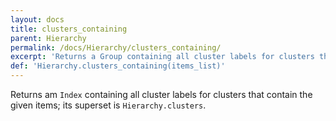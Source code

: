 ```yaml
---
layout: docs
title: clusters_containing
parent: Hierarchy
permalink: /docs/Hierarchy/clusters_containing/
excerpt: 'Returns a Group containing all cluster labels for clusters that contain the given items.'
def: 'Hierarchy.clusters_containing(items_list)'
---
```

Returns am `Index` containing all cluster labels for clusters
that contain the given items; its superset is `Hierarchy.clusters`.